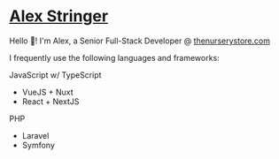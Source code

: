 # [Alex Stringer](https://github.com/arxpw)

Hello 👋! I'm Alex, a Senior Full-Stack Developer @ [thenurserystore.com](https://www.thenurserystore.com)

I frequently use the following languages and frameworks:

JavaScript w/ TypeScript
- VueJS + Nuxt
- React + NextJS

PHP
- Laravel
- Symfony
